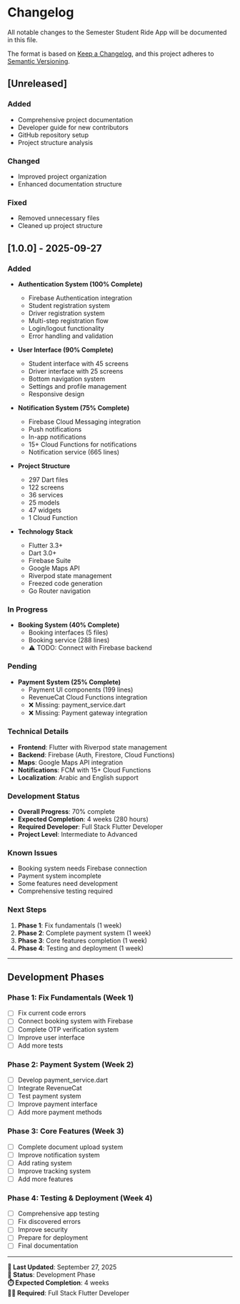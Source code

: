 # Changelog

All notable changes to the Semester Student Ride App will be documented in this file.

The format is based on [Keep a Changelog](https://keepachangelog.com/en/1.0.0/),
and this project adheres to [Semantic Versioning](https://semver.org/spec/v2.0.0.html).

## [Unreleased]

### Added
- Comprehensive project documentation
- Developer guide for new contributors
- GitHub repository setup
- Project structure analysis

### Changed
- Improved project organization
- Enhanced documentation structure

### Fixed
- Removed unnecessary files
- Cleaned up project structure

## [1.0.0] - 2025-09-27

### Added
- **Authentication System (100% Complete)**
  - Firebase Authentication integration
  - Student registration system
  - Driver registration system
  - Multi-step registration flow
  - Login/logout functionality
  - Error handling and validation

- **User Interface (90% Complete)**
  - Student interface with 45 screens
  - Driver interface with 25 screens
  - Bottom navigation system
  - Settings and profile management
  - Responsive design

- **Notification System (75% Complete)**
  - Firebase Cloud Messaging integration
  - Push notifications
  - In-app notifications
  - 15+ Cloud Functions for notifications
  - Notification service (665 lines)

- **Project Structure**
  - 297 Dart files
  - 122 screens
  - 36 services
  - 25 models
  - 47 widgets
  - 1 Cloud Function

- **Technology Stack**
  - Flutter 3.3+
  - Dart 3.0+
  - Firebase Suite
  - Google Maps API
  - Riverpod state management
  - Freezed code generation
  - Go Router navigation

### In Progress
- **Booking System (40% Complete)**
  - Booking interfaces (5 files)
  - Booking service (288 lines)
  - ⚠️ TODO: Connect with Firebase backend

### Pending
- **Payment System (25% Complete)**
  - Payment UI components (199 lines)
  - RevenueCat Cloud Functions integration
  - ❌ Missing: payment_service.dart
  - ❌ Missing: Payment gateway integration

### Technical Details
- **Frontend**: Flutter with Riverpod state management
- **Backend**: Firebase (Auth, Firestore, Cloud Functions)
- **Maps**: Google Maps API integration
- **Notifications**: FCM with 15+ Cloud Functions
- **Localization**: Arabic and English support

### Development Status
- **Overall Progress**: 70% complete
- **Expected Completion**: 4 weeks (280 hours)
- **Required Developer**: Full Stack Flutter Developer
- **Project Level**: Intermediate to Advanced

### Known Issues
- Booking system needs Firebase connection
- Payment system incomplete
- Some features need development
- Comprehensive testing required

### Next Steps
1. **Phase 1**: Fix fundamentals (1 week)
2. **Phase 2**: Complete payment system (1 week)
3. **Phase 3**: Core features completion (1 week)
4. **Phase 4**: Testing and deployment (1 week)

---

## Development Phases

### Phase 1: Fix Fundamentals (Week 1)
- [ ] Fix current code errors
- [ ] Connect booking system with Firebase
- [ ] Complete OTP verification system
- [ ] Improve user interface
- [ ] Add more tests

### Phase 2: Payment System (Week 2)
- [ ] Develop payment_service.dart
- [ ] Integrate RevenueCat
- [ ] Test payment system
- [ ] Improve payment interface
- [ ] Add more payment methods

### Phase 3: Core Features (Week 3)
- [ ] Complete document upload system
- [ ] Improve notification system
- [ ] Add rating system
- [ ] Improve tracking system
- [ ] Add more features

### Phase 4: Testing & Deployment (Week 4)
- [ ] Comprehensive app testing
- [ ] Fix discovered errors
- [ ] Improve security
- [ ] Prepare for deployment
- [ ] Final documentation

---

**📅 Last Updated**: September 27, 2025  
**🔄 Status**: Development Phase  
**⏱️ Expected Completion**: 4 weeks  
**👨‍💻 Required**: Full Stack Flutter Developer
